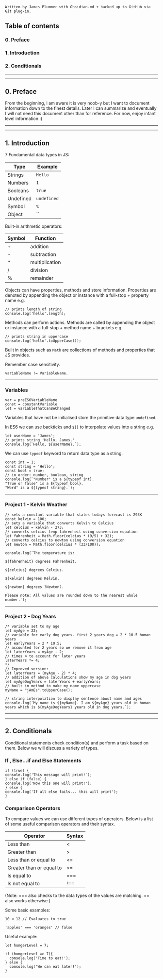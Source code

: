 `Written by James Plummer with Obsidian.md + backed up to GitHub via Git plug-in.`

## Table of contents

### 0. Preface
### 1. Introduction
### 2. Conditionals

---
---
## 0. Preface

From the beginning, I am aware it is very noob-y but I want to document information down to the finest details. Later I can summarize and eventually I will not need this document other than for reference. For now, enjoy infant level information :)

---
---
## 1. Introduction

7 Fundamental data types in JS:

| Type | Example |
| ---- | ---- |
| Strings | `Hello` |
| Numbers | `1` |
| Booleans | `true` |
| Undefined | `undefined` |
| Symbol | `%` |
| Object | `` |

Built-in arithmetic operators:

| Symbol | Function |
| ---- | ---- |
| + | addition |
| - | subtraction |
| * | multiplication |
| / | division |
| % | remainder |

Objects can have properties, methods and store information. Properties are denoted by appending the object or instance with a full-stop + property name e.g.
```JS 
// prints length of string
console.log('hello'.length);
```

Methods can perform actions. Methods are called by appending the object or instance with a full-stop + method name + brackets e.g.
```JS
// prints string in uppercase
console.log('hello'.toUpperCase());
```

Built in objects such as `Math` are collections of methods and properties that JS provides.

Remember case sensitivity. 
```JS
variableName != VariableName.
```
---
### Variables

```JS
var = preES6VariableName
const = constantVariable
let = variableThatCanBeChanged
```

Variables that have not be initialised store the primitive data type `undefined`.

In ES6 we can use backticks and `${}` to interpolate values into a string e.g.
```JS
let userName = 'James';
// prints string 'Hello, James.'
console.log(`Hello, ${userName}.`);
```

We can use `typeof` keyword to return data type as a string.
```JS
const int = 1;
const string = 'Hello';
const bool = true;
// in order: number, boolean, string
console.log(`"Number" is a ${typeof int}.
"True or false" is a ${typeof bool}.
"Word" is a ${typeof string}.`);
```
---
### Project 1 - Kelvin Weather

```JS
// sets a constant variable that states todays forecast is 293K
const kelvin = 100;
// sets a variable that converts Kelvin to Celcius
let celcius = kelvin - 273;
// converts celcius temp fahrenheit using conversion equation
let fahrenheit = Math.floor(celcius * (9/5) + 32);
// converts celcius to newton using conversion equation
let newton = Math.floor(celcius * (33/100));

console.log(`The temperature is:

${fahrenheit} degrees Fahrenheit.

${celcius} degrees Celcius.

${kelvin} degrees Kelvin.

${newton} degrees ?Newton?.

Please note: All values are rounded down to the nearest whole number.`);
```
---
### Project 2 - Dog Years

```JS
/* variable set to my age
let myAge = 22;
// variable for early dog years. first 2 years dog = 2 * 10.5 human years
let earlyYears = 2 * 10.5;
// accounted for 2 years so we remove it from age
let laterYears = myAge - 2;
// times 4 to account for later years
laterYears *= 4;
*/
// Improved version:
let laterYears = (myAge - 2) * 4;
// addition of above calculations show my age in dog years
let myAgeDogYears = laterYears + earlyYears;
// built in method to make my name uppercase
myName = "jAmEs".toUpperCase();

// string interpolation to display sentence about name and ages
console.log(`My name is ${myName}. I am ${myAge} years old in human years which is ${myAgeDogYears} years old in dog years.`);
```

---
---
## 2. Conditionals

Conditional statements check condition(s) and perform a task based on them. Below we will discuss a variety of types.

### If , Else...if and Else Statements

```JS
if (true) {
console.log('This message will print!`);
} else if (false) {
console.log('Now this one will print!');
} else {
console.log('If all else fails... this will print');
}
```

### Comparison Operators

To compare values we can use different types of operators. Below is a list of some useful comparison operators and their syntax.

| Operator | Syntax |
| ---- | ---- |
| Less than | < |
| Greater than | > |
| Less than or equal to | <= |
| Greater than or equal to | >= |
| Is equal to | === |
| Is not equal to | !== |
(Note: === also checks to the data types of the values are matching. == also works otherwise.)

Some basic examples:
```JS
10 < 12 // Evaluates to true

'apples' === 'oranges' // false
```

Useful example:
```JS
let hungerLevel = 7;

if (hungerLevel => 7){
  console.log('Time to eat!');
} else {
  console.log('We can eat later!');
}
```


